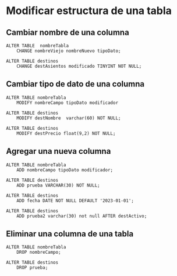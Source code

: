 # Modificar estructura de una tabla  

## Cambiar nombre de una columna  

    ALTER TABLE  nombreTabla  
        CHANGE nombreViejo nombreNuevo tipoDato;  

    ALTER TABLE destinos   
        CHANGE destAsientos modificado TINYINT NOT NULL;  

## Cambiar tipo de dato de una columna 

    ALTER TABLE nombreTabla  
        MODIFY nombreCampo tipoDato modificador  

    ALTER TABLE destinos  
        MODIFY destNombre  varchar(60) NOT NULL;  

    ALTER TABLE destinos   
        MODIFY destPrecio float(9,2) NOT NULL;  

## Agregar una nueva columna  

    ALTER TABLE nombreTabla  
        ADD nombreCampo tipoDato modificador;  

    ALTER TABLE destinos  
        ADD prueba VARCHAR(30) NOT NULL;

    ALTER TABLE destinos  
        ADD fecha DATE NOT NULL DEFAULT '2023-01-01';

    ALTER TABLE destinos  
        ADD prueba2 varchar(30) not null AFTER destActivo;  

## Eliminar una columna de una tabla  

    ALTER TABLE nombreTabla  
        DROP nombreCampo;  

    ALTER TABLE destinos 
        DROP prueba;